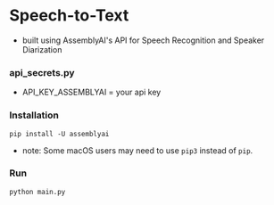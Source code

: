 # Speech-to-Text
- built using AssemblyAI's API for Speech Recognition and Speaker Diarization

### api_secrets.py
- API_KEY_ASSEMBLYAI = your api key

### Installation
```
pip install -U assemblyai
```
- note: Some macOS users may need to use `pip3` instead of `pip`.

### Run
```
python main.py
```
